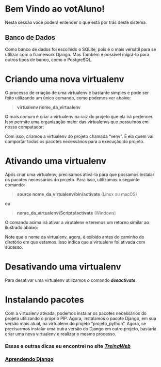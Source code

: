 # **Bem Vindo ao votAluno!**
Nesta sessão você poderá entender o que está por trás deste sistema.

## **Banco de Dados**
Como banco de dados foi escolhido o SQLite, pois é o mais versátil para se utilizar com o framework Django. Mas Também é possível migrá-lo para outros tipos de banco, como o PostgreSQL.

# **Criando uma nova virtualenv**

O processo de criação de uma virtualenv é bastante simples e pode ser feito utilizando um único comando, como podemos ver abaixo:

> **virtualenv nome_da_virtualenv**

O mais comum é criar a virtualenv na raiz do projeto que ela irá pertencer. Isso permite uma organização maior das virtualenvs que possuímos em nosso computador:

Com isso, criamos a virtualenv do projeto chamada “venv”. É ela quem vai comportar todos os pacotes necessários para a execução do projeto.

# **Ativando uma virtualenv**
Após criar uma virtualenv, precisamos ativá-la para que possamos instalar os pacotes necessários do projeto. Para isso, utilizamos o seguinte comando:

> **source nome_da_virtualenv/bin/activate** (Linux ou macOS)

ou

> **nome_da_virtualenv\Scripts\activate** (Windows)

O comando acima irá ativar a virutalenv e teremos um retorno similar ao ilustrado abaixo:


Note que o nome da virtualenv, agora, é exibido antes do caminho do diretório em que estamos. Isso indica que a virtualenv foi ativada com sucesso.

# **Desativando uma virtualenv**
Para desativar uma virtualenv utilizamos o comando **_desactivate_**.

# **Instalando pacotes**
Com a virtualenv ativada, podemos instalar os pacotes necessários do projeto utilizando o próprio PIP.
Agora, instalamos o pacote Django, em sua versão mais atual, na virtualenv do projeto “projeto_python”.
Agora, se precisarmos instalar uma outra versão do Django em outro projeto, bastaria criar uma nova virtualenv e realizar o mesmo processo.

### Essas e outras dicas eu encontrei no site [**_TreinaWeb_**](https://www.treinaweb.com.br/blog/criando-ambientes-virtuais-para-projetos-python-com-o-virtualenv/)

### [Aprendendo Django](https://data-flair.training/blogs/django-architecture/)
